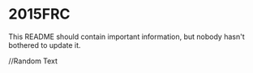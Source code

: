 # 2015FRC
This README should contain important information, but nobody hasn't bothered to update it.

//Random Text
